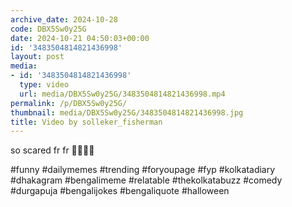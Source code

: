 ```yaml
---
archive_date: 2024-10-28
code: DBX5Sw0y25G
date: 2024-10-21 04:50:03+00:00
id: '3483504814821436998'
layout: post
media:
- id: '3483504814821436998'
  type: video
  url: media/DBX5Sw0y25G/3483504814821436998.mp4
permalink: /p/DBX5Sw0y25G/
thumbnail: media/DBX5Sw0y25G/3483504814821436998.jpg
title: Video by solleker_fisherman
---
```


so scared fr fr 🥶🙀😨🙀  
  
#funny #dailymemes #trending #foryoupage #fyp  #kolkatadiary #dhakagram #bengalimeme #relatable #thekolkatabuzz #comedy #durgapuja #bengalijokes #bengaliquote #halloween